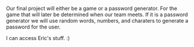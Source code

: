 Our final project will either be a game or a password generator. 
For the game that will later be determined when our team meets.
If it is a password generator we will use random words, numbers, and
charaters to generate a password for the user. 

I can access Eric's stuff. :)
